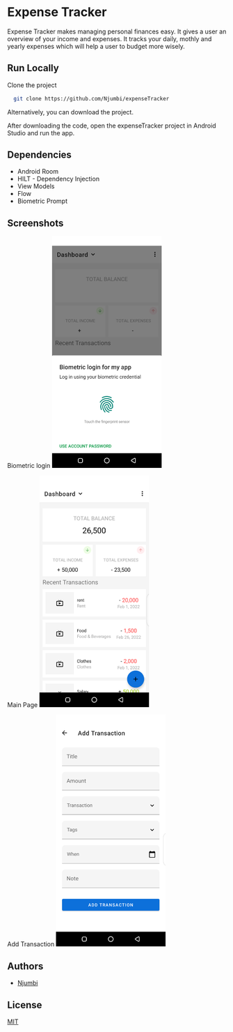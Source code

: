 
# Expense Tracker

Expense Tracker makes managing personal finances easy. It gives a user an overview of your income and expenses. It tracks your daily, mothly and yearly expenses which will help a user to budget more wisely.


## Run Locally

Clone the project

```bash
  git clone https://github.com/Njumbi/expenseTracker
```

Alternatively, you can download the project.

After downloading the code, open the expenseTracker project in Android Studio and run the app.




## Dependencies

- Android Room
- HILT - Dependency Injection
- View Models
- Flow
- Biometric Prompt




## Screenshots

Biometric login
<img title="Biometric Login" src="https://github.com/Njumbi/expenseTracker/blob/master/app/src/main/res/drawable/login.png" width="50%" height="50%">

Main Page
<img title="Main Page" src="https://github.com/Njumbi/expenseTracker/blob/master/app/src/main/res/drawable/main.png" width="50%" height="50%">

Add Transaction
<img title="Add Transaction" src="https://github.com/Njumbi/expenseTracker/blob/master/app/src/main/res/drawable/add_transaction.png" width="50%" height="50%">

## Authors

- [Njumbi](https://github.com/Njumbi)


## License

[MIT](https://choosealicense.com/licenses/mit/)

